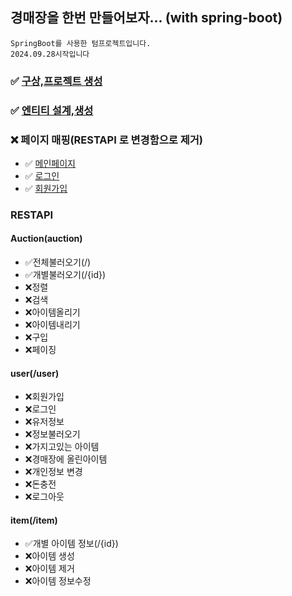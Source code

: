 ## 경매장을 한번 만들어보자... (with spring-boot)
    SpringBoot를 사용한 텀프로젝트입니다.
    2024.09.28시작입니다


### ✅ [구상,프로젝트 생성](https://asa9874.tistory.com/446)
### ✅ [엔티티 설계,생성](https://asa9874.tistory.com/463)


### ❌ 페이지 매핑(RESTAPI 로 변경함으로 제거)
- ✅ [메인페이지](https://asa9874.tistory.com/468) 
- ✅ [로그인](https://asa9874.tistory.com/468)
- ✅ [회원가입](https://asa9874.tistory.com/468)




### RESTAPI
#### Auction(auction)
- ✅전체불러오기(/)
- ✅개별불러오기(/{id})
- ❌정렬
- ❌검색
- ❌아이템올리기
- ❌아이템내리기
- ❌구입
- ❌페이징

#### user(/user)
- ❌회원가입
- ❌로그인
- ❌유저정보
- ❌정보불러오기
- ❌가지고있는 아이템
- ❌경매장에 올린아이템
- ❌개인정보 변경
- ❌돈충전
- ❌로그아웃


#### item(/item)
- ✅개별 아이템 정보(/{id})
- ❌아이템 생성
- ❌아이템 제거
- ❌아이템 정보수정